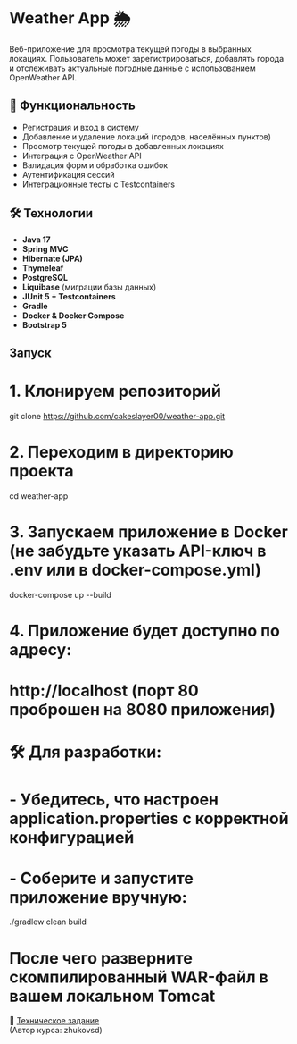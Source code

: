 # Weather App 🌦️

Веб-приложение для просмотра текущей погоды в выбранных локациях. Пользователь может зарегистрироваться, добавлять города и отслеживать актуальные погодные данные с использованием OpenWeather API.

## 🚀 Функциональность

- Регистрация и вход в систему
- Добавление и удаление локаций (городов, населённых пунктов)
- Просмотр текущей погоды в добавленных локациях
- Интеграция с OpenWeather API
- Валидация форм и обработка ошибок
- Аутентификация сессий
- Интеграционные тесты с Testcontainers

## 🛠️ Технологии

- **Java 17**
- **Spring MVC**
- **Hibernate (JPA)**
- **Thymeleaf**
- **PostgreSQL**
- **Liquibase** (миграции базы данных)
- **JUnit 5 + Testcontainers**
- **Gradle**
- **Docker & Docker Compose**
- **Bootstrap 5**

## Запуск

# 1. Клонируем репозиторий
git clone https://github.com/cakeslayer00/weather-app.git

# 2. Переходим в директорию проекта
cd weather-app

# 3. Запускаем приложение в Docker (не забудьте указать API-ключ в .env или в docker-compose.yml)
docker-compose up --build

# 4. Приложение будет доступно по адресу:
# http://localhost (порт 80 проброшен на 8080 приложения)

# 🛠 Для разработки:
# - Убедитесь, что настроен application.properties с корректной конфигурацией
# - Соберите и запустите приложение вручную:
./gradlew clean build
# После чего разверните скомпилированный WAR-файл в вашем локальном Tomcat
📄 [Техническое задание](https://zhukovsd.github.io/java-backend-learning-course/projects/weather-viewer/)  
(Автор курса: zhukovsd)

